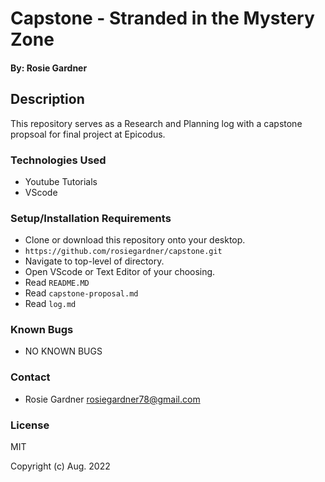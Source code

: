 #  Capstone - Stranded in the Mystery Zone

#### By: Rosie Gardner

## Description
 This repository serves as a Research and Planning log with a capstone propsoal for final project at Epicodus.

### Technologies Used

* Youtube Tutorials
* VScode


### Setup/Installation Requirements

* Clone or download this repository onto your desktop.
* `https://github.com/rosiegardner/capstone.git`
* Navigate to top-level of directory.
* Open VScode or Text Editor of your choosing.
* Read `README.MD`
* Read `capstone-proposal.md` 
* Read `log.md`


### Known Bugs

* NO KNOWN BUGS

### Contact

* Rosie Gardner <rosiegardner78@gmail.com>

### License

MIT

Copyright (c) Aug. 2022 